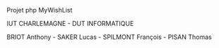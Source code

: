 Projet php MyWishList
              
IUT CHARLEMAGNE - DUT INFORMATIQUE

BRIOT Anthony - SAKER Lucas - SPILMONT François - PISAN Thomas


